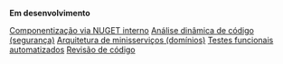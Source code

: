 **Em desenvolvimento**

[Componentização via NUGET interno](/Wiki-de-Arquitetura-e-Padrões-do-DTI/Biblioteca/Arquitetura/Maturidade-de-Sistemas/Nível-3/Componentização-via-NUGET-interno)
[Análise dinâmica de código (segurança)](/Wiki-de-Arquitetura-e-Padrões-do-DTI/Biblioteca/Arquitetura/Maturidade-de-Sistemas/Nível-3/Análise-dinâmica-de-código-\(segurança\))
[Arquitetura de minisserviços (domínios)](/Wiki-de-Arquitetura-e-Padrões-do-DTI/Biblioteca/Arquitetura/Maturidade-de-Sistemas/Nível-3/Arquitetura-de-minisserviços-\(domínios\))
[Testes funcionais automatizados](/Wiki-de-Arquitetura-e-Padrões-do-DTI/Biblioteca/Arquitetura/Maturidade-de-Sistemas/Nível-3/Testes-funcionais-automatizados)
[Revisão de código](/Wiki-de-Arquitetura-e-Padrões-do-DTI/Biblioteca/Arquitetura/Maturidade-de-Sistemas/Nível-3/Revisão-de-código)
